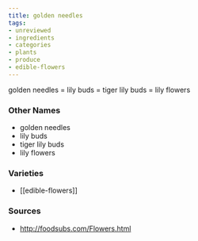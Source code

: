 ```yaml
---
title: golden needles
tags:
- unreviewed
- ingredients
- categories
- plants
- produce
- edible-flowers
---
```

golden needles = lily buds = tiger lily buds = lily flowers

### Other Names

* golden needles
* lily buds
* tiger lily buds
* lily flowers

### Varieties

* [[edible-flowers]]

### Sources
* http://foodsubs.com/Flowers.html
